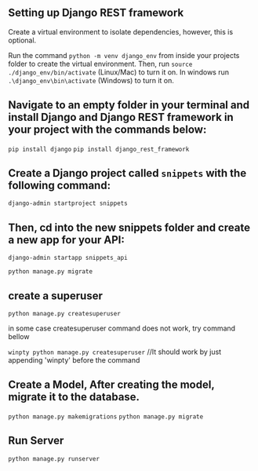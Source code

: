 ## Setting up Django REST framework

Create a virtual environment to isolate dependencies, however, this is optional. 

 Run the command `python -m venv django_env` from inside your projects folder to create the virtual environment. Then, run `source ./django_env/bin/activate` (Linux/Mac) to turn it on.
 In windows run `.\django_env\bin\activate` (Windows) to turn it on.

## Navigate to an empty folder in your terminal and install Django and Django REST framework in your project with the commands below:

`pip install django`
`pip install django_rest_framework`

## Create a Django project called `snippets` with the following command:

`django-admin startproject snippets`

## Then, cd into the new snippets folder and create a new app for your API:

`django-admin startapp snippets_api`

`python manage.py migrate`


## create a superuser

`python manage.py createsuperuser` 

in some case createsuperuser command does not work, try command bellow

`winpty python manage.py createsuperuser`
//It should work by just appending 'winpty' before the command

## Create a Model, After creating the model, migrate it to the database.

`python manage.py makemigrations`
`python manage.py migrate`

## Run Server

`python manage.py runserver`